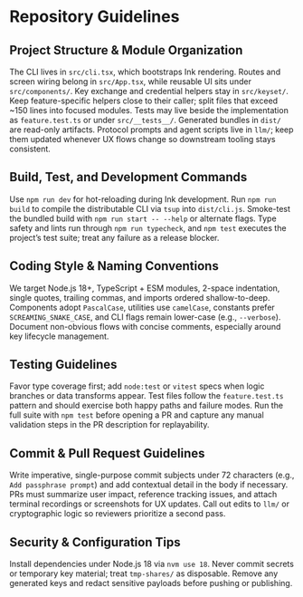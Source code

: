 # Repository Guidelines

## Project Structure & Module Organization
The CLI lives in `src/cli.tsx`, which bootstraps Ink rendering. Routes and screen wiring belong in `src/App.tsx`, while reusable UI sits under `src/components/`. Key exchange and credential helpers stay in `src/keyset/`. Keep feature-specific helpers close to their caller; split files that exceed ~150 lines into focused modules. Tests may live beside the implementation as `feature.test.ts` or under `src/__tests__/`. Generated bundles in `dist/` are read-only artifacts. Protocol prompts and agent scripts live in `llm/`; keep them updated whenever UX flows change so downstream tooling stays consistent.

## Build, Test, and Development Commands
Use `npm run dev` for hot-reloading during Ink development. Run `npm run build` to compile the distributable CLI via `tsup` into `dist/cli.js`. Smoke-test the bundled build with `npm run start -- --help` or alternate flags. Type safety and lints run through `npm run typecheck`, and `npm test` executes the project’s test suite; treat any failure as a release blocker.

## Coding Style & Naming Conventions
We target Node.js 18+, TypeScript + ESM modules, 2-space indentation, single quotes, trailing commas, and imports ordered shallow-to-deep. Components adopt `PascalCase`, utilities use `camelCase`, constants prefer `SCREAMING_SNAKE_CASE`, and CLI flags remain lower-case (e.g., `--verbose`). Document non-obvious flows with concise comments, especially around key lifecycle management.

## Testing Guidelines
Favor type coverage first; add `node:test` or `vitest` specs when logic branches or data transforms appear. Test files follow the `feature.test.ts` pattern and should exercise both happy paths and failure modes. Run the full suite with `npm test` before opening a PR and capture any manual validation steps in the PR description for replayability.

## Commit & Pull Request Guidelines
Write imperative, single-purpose commit subjects under 72 characters (e.g., `Add passphrase prompt`) and add contextual detail in the body if necessary. PRs must summarize user impact, reference tracking issues, and attach terminal recordings or screenshots for UX updates. Call out edits to `llm/` or cryptographic logic so reviewers prioritize a second pass.

## Security & Configuration Tips
Install dependencies under Node.js 18 via `nvm use 18`. Never commit secrets or temporary key material; treat `tmp-shares/` as disposable. Remove any generated keys and redact sensitive payloads before pushing or publishing.
